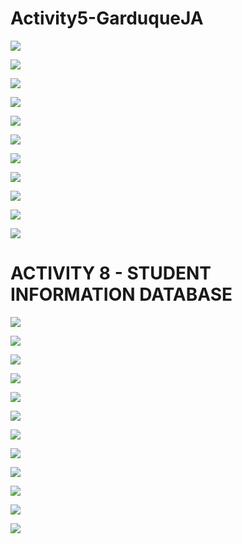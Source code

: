 # Activity5-GarduqueJA

![](Capture.JPG)

![](Capture1.JPG)

![](Capture2.JPG)

![](Capture3.JPG)

![](Capture4.JPG)

![](Capture5.JPG)

![](Capture6.JPG)

![](Capture7.JPG)

![](Capture8.JPG)

![](Capture9.JPG)

![](Capture10.JPG)

# ACTIVITY 8 - STUDENT INFORMATION DATABASE

![](Capture11.JPG)

![](Capture12.JPG)

![](Capture13.JPG)

![](Capture14.JPG)

![](Capture15.JPG)

![](Capture16.JPG)

![](Capture17.JPG)

![](Capture18.JPG)

![](Capture19.JPG)

![](Capture20.JPG)

![](Capture21.JPG)

![](Capture22.JPG)
